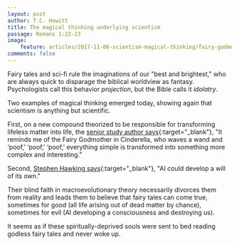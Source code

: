 ```yaml
---
layout: post
author: T.C. Howitt
title: The magical thinking underlying scientism
passage: Romans 1:22-23
image:
    feature: articles/2017-11-06-scientism-magical-thinking/fairy-godmother.png
comments: false
---
```


Fairy tales and sci-fi rule the imaginations of our "best and brightest," who are always quick to disparage the biblical worldview as fantasy.  Psychologists call this behavior *projection*, but the Bible calls it *idolatry*.

Two examples of magical thinking emerged today, showing again that scientism is anything but scientific.

First, on a new compound theorized to be responsible for transforming lifeless matter into life, the [senior study author says](https://futurism.com/scientists-may-have-found-the-chemical-compound-that-started-life/){:target="_blank"}, "It reminds me of the Fairy Godmother in Cinderella, who waves a wand and ‘poof,’ ‘poof,’ ‘poof,’ everything simple is transformed into something more complex and interesting."

Second, [Stephen Hawking says](https://www.forbes.com/sites/johnkoetsier/2017/11/06/stephen-hawking-issues-stern-warning-on-ai-could-be-worst-thing-for-humanity/#24aee153a7c0){:target="_blank"}, "AI could develop a will of its own."

Their blind faith in macroevolutionary theory necessarily divorces them from reality and leads them to believe that fairy tales can come true, sometimes for good (all life arising out of dead matter by chance), sometimes for evil (AI developing a consciousness and destroying us).

It seems as if these spiritually-deprived souls were sent to bed reading godless fairy tales and never woke up.
